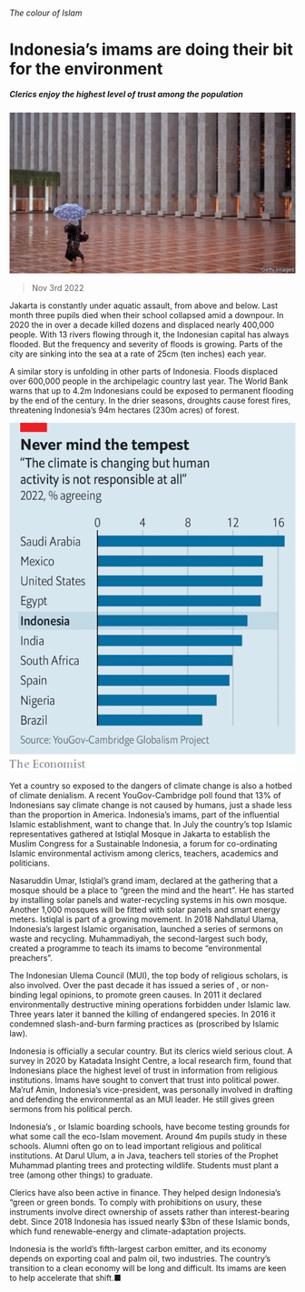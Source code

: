 ###### The colour of Islam

# Indonesia’s imams are doing their bit for the environment 

##### Clerics enjoy the highest level of trust among the population 

![image](images/20221105_ASP501.jpg) 

> Nov 3rd 2022 

Jakarta is constantly under aquatic assault, from above and below. Last month three pupils died when their school collapsed amid a downpour. In 2020 the  in over a decade killed dozens and displaced nearly 400,000 people. With 13 rivers flowing through it, the Indonesian capital has always flooded. But the frequency and severity of floods is growing. Parts of the city are sinking into the sea at a rate of 25cm (ten inches) each year. 

A similar story is unfolding in other parts of Indonesia. Floods displaced over 600,000 people in the archipelagic country last year. The World Bank warns that up to 4.2m Indonesians could be exposed to permanent flooding by the end of the century. In the drier seasons, droughts cause forest fires, threatening Indonesia’s 94m hectares (230m acres) of forest. 

![image](images/20221105_ASC624.png) 


Yet a country so exposed to the dangers of climate change is also a hotbed of climate denialism. A recent YouGov-Cambridge poll found that 13% of Indonesians say climate change is not caused by humans, just a shade less than the proportion in America. Indonesia’s imams, part of the influential Islamic establishment, want to change that. In July the country’s top Islamic representatives gathered at Istiqlal Mosque in Jakarta to establish the Muslim Congress for a Sustainable Indonesia, a forum for co-ordinating Islamic environmental activism among clerics, teachers, academics and politicians. 

Nasaruddin Umar, Istiqlal’s grand imam, declared at the gathering that a mosque should be a place to “green the mind and the heart”. He has started by installing solar panels and water-recycling systems in his own mosque. Another 1,000 mosques will be fitted with solar panels and smart energy meters. Istiqlal is part of a growing movement. In 2018 Nahdlatul Ulama, Indonesia’s largest Islamic organisation, launched a series of sermons on waste and recycling. Muhammadiyah, the second-largest such body, created a programme to teach its imams to become “environmental preachers”. 

The Indonesian Ulema Council (MUI), the top body of religious scholars, is also involved. Over the past decade it has issued a series of , or non-binding legal opinions, to promote green causes. In 2011 it declared environmentally destructive mining operations forbidden under Islamic law. Three years later it banned the killing of endangered species. In 2016 it condemned slash-and-burn farming practices as  (proscribed by Islamic law).

Indonesia is officially a secular country. But its clerics wield serious clout. A survey in 2020 by Katadata Insight Centre, a local research firm, found that Indonesians place the highest level of trust in information from religious institutions. Imams have sought to convert that trust into political power. Ma’ruf Amin, Indonesia’s vice-president, was personally involved in drafting and defending the environmental  as an MUI leader. He still gives green sermons from his political perch. 

Indonesia’s , or Islamic boarding schools, have become testing grounds for what some call the eco-Islam movement. Around 4m pupils study in these schools. Alumni often go on to lead important religious and political institutions. At Darul Ulum, a  in Java, teachers tell stories of the Prophet Muhammad planting trees and protecting wildlife. Students must plant a tree (among other things) to graduate. 

Clerics have also been active in finance. They helped design Indonesia’s “green or green bonds. To comply with  prohibitions on usury, these instruments involve direct ownership of assets rather than interest-bearing debt. Since 2018 Indonesia has issued nearly $3bn of these Islamic bonds, which fund renewable-energy and climate-adaptation projects. 

Indonesia is the world’s fifth-largest carbon emitter, and its economy depends on exporting coal and palm oil, two  industries. The country’s transition to a clean economy will be long and difficult. Its imams are keen to help accelerate that shift.■

